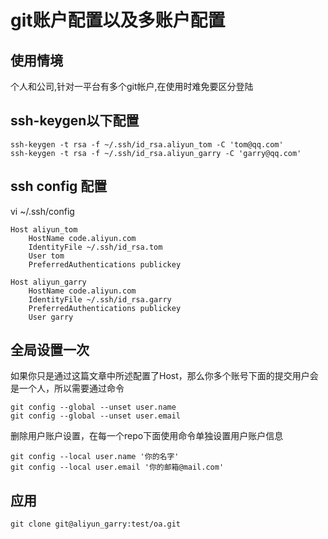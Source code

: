 # git账户配置以及多账户配置

## 使用情境
个人和公司,针对一平台有多个git帐户,在使用时难免要区分登陆

## ssh-keygen以下配置

```
ssh-keygen -t rsa -f ~/.ssh/id_rsa.aliyun_tom -C 'tom@qq.com'
ssh-keygen -t rsa -f ~/.ssh/id_rsa.aliyun_garry -C 'garry@qq.com'
```

## ssh config 配置
vi ~/.ssh/config

```
Host aliyun_tom
    HostName code.aliyun.com
    IdentityFile ~/.ssh/id_rsa.tom
    User tom
    PreferredAuthentications publickey

Host aliyun_garry
    HostName code.aliyun.com
    IdentityFile ~/.ssh/id_rsa.garry
    PreferredAuthentications publickey
    User garry
```

## 全局设置一次
如果你只是通过这篇文章中所述配置了Host，那么你多个账号下面的提交用户会是一个人，所以需要通过命令

```
git config --global --unset user.name
git config --global --unset user.email
```

删除用户账户设置，在每一个repo下面使用命令单独设置用户账户信息

```
git config --local user.name '你的名字'
git config --local user.email '你的邮箱@mail.com'
```


## 应用
```
git clone git@aliyun_garry:test/oa.git
```
